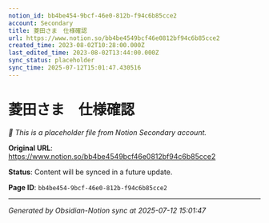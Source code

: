 ```yaml
---
notion_id: bb4be454-9bcf-46e0-812b-f94c6b85cce2
account: Secondary
title: 菱田さま　仕様確認
url: https://www.notion.so/bb4be4549bcf46e0812bf94c6b85cce2
created_time: 2023-08-02T10:28:00.000Z
last_edited_time: 2023-08-02T13:44:00.000Z
sync_status: placeholder
sync_time: 2025-07-12T15:01:47.430516
---
```


# 菱田さま　仕様確認

*🔄 This is a placeholder file from Notion Secondary account.*

**Original URL**: https://www.notion.so/bb4be4549bcf46e0812bf94c6b85cce2

**Status**: Content will be synced in a future update.

**Page ID**: `bb4be454-9bcf-46e0-812b-f94c6b85cce2`

---

*Generated by Obsidian-Notion sync at 2025-07-12 15:01:47*
